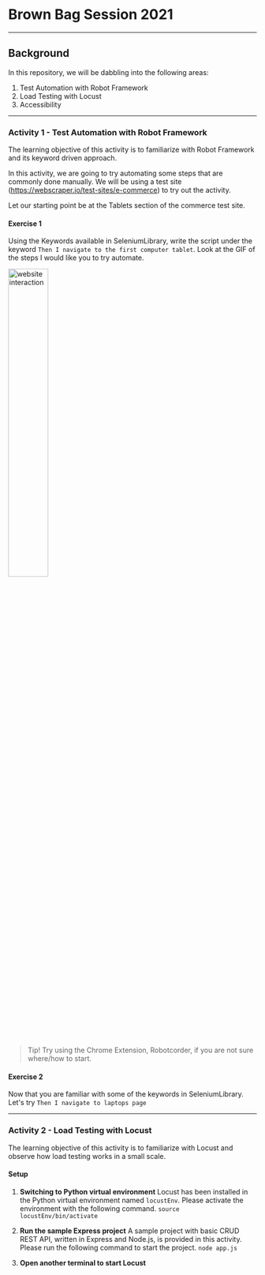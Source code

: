 # Brown Bag Session 2021
---
## Background
In this repository, we will be dabbling into the following areas:
1. Test Automation with Robot Framework
2. Load Testing with Locust
3. Accessibility
---

### Activity 1 - Test Automation with Robot Framework
The learning objective of this activity is to familiarize with Robot Framework and its keyword driven approach.

In this activity, we are going to try automating some steps that are commonly done manually. We will be using a test site (https://webscraper.io/test-sites/e-commerce) to try out the activity.

Let our starting point be at the Tablets section of the commerce test site. 

#### Exercise 1
Using the Keywords available in SeleniumLibrary, write the script under the keyword `Then I navigate to the first computer tablet`. Look at the GIF of the steps I would like you to try automate.

<img src="/img/activity1.gif" alt="website interaction" style="height:40%" />

> Tip! Try using the Chrome Extension, Robotcorder, if you are not sure where/how to start. 

#### Exercise 2
Now that you are familiar with some of the keywords in SeleniumLibrary. Let's try `Then I navigate to laptops page`

---

### Activity 2 - Load Testing with Locust
The learning objective of this activity is to familiarize with Locust and observe how load testing works in a small scale.

#### Setup
1. **Switching to Python virtual environment**
Locust has been installed in the Python virtual environment named `locustEnv`. Please activate the environment with the following command.
`source locustEnv/bin/activate`

2. **Run the sample Express project**
A sample project with basic CRUD REST API, written in Express and Node.js, is provided in this activity. Please run the following command to start the project.
`node app.js`

3. **Open another terminal to start Locust**
